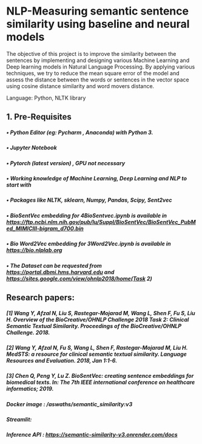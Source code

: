 # NLP-Measuring semantic sentence similarity using baseline and neural models

The objective of this project is to improve the similarity between the sentences by implementing and designing various Machine Learning and Deep learning models in Natural Language Processing. By applying various techniques, we try to reduce the mean square error of the model and assess the distance between the words or sentences in the vector space using cosine distance similarity and word movers distance.

Language: Python, NLTK library
## 1. Pre-Requisites

##### • Python Editor (eg: Pycharm , Anaconda) with Python 3.
##### • Jupyter Notebook 
##### • Pytorch (latest version) , GPU not necessary
##### • Working knowledge of Machine Learning, Deep Learning and NLP to start with
##### • Packages like NLTK, sklearn, Numpy, Pandas, Scipy, Sent2vec
##### • BioSentVec embedding for 4BioSentvec.ipynb is available in  https://ftp.ncbi.nlm.nih.gov/pub/lu/Suppl/BioSentVec/BioSentVec_PubMed_MIMICIII-bigram_d700.bin 
##### • Bio Word2Vec embedding for 3Word2Vec.ipynb is available in https://bio.nlplab.org
##### • The Dataset can be requested  from https://portal.dbmi.hms.harvard.edu and https://sites.google.com/view/ohnlp2018/home(Task 2)


## Research papers:

##### [1] Wang Y, Afzal N, Liu S, Rastegar-Mojarad M, Wang L, Shen F, Fu S, Liu H. Overview of the BioCreative/OHNLP Challenge 2018 Task 2: Clinical Semantic Textual Similarity. Proceedings of the BioCreative/OHNLP Challenge. 2018.
##### [2] Wang Y, Afzal N, Fu S, Wang L, Shen F, Rastegar-Mojarad M, Liu H. MedSTS: a resource for clinical semantic textual similarity. Language Resources and Evaluation. 2018, Jan 1:1-6.
##### [3] Chen Q, Peng Y, Lu Z. BioSentVec: creating sentence embeddings for biomedical texts. In: The 7th IEEE international conference on healthcare informatics; 2019.


##### Docker image : /aswaths/semantic_similarity:v3
##### Streamlit: 
##### Inference API : https://semantic-similarity-v3.onrender.com/docs